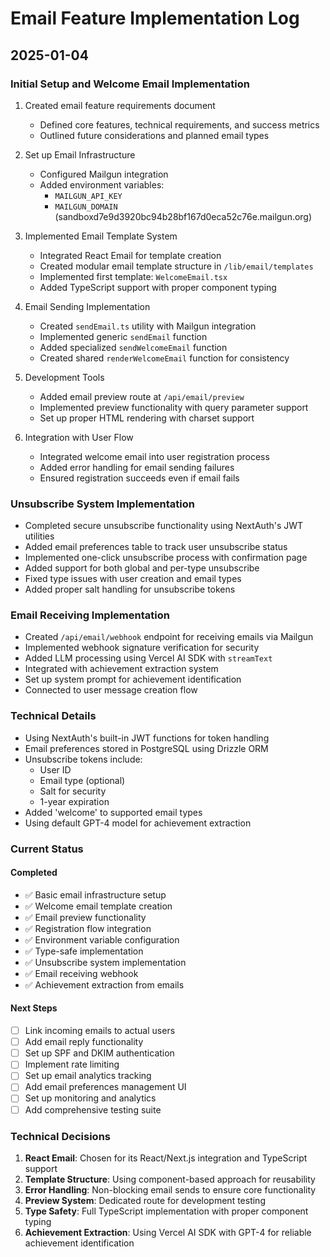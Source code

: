 # Email Feature Implementation Log

## 2025-01-04

### Initial Setup and Welcome Email Implementation

1. Created email feature requirements document
   - Defined core features, technical requirements, and success metrics
   - Outlined future considerations and planned email types

2. Set up Email Infrastructure
   - Configured Mailgun integration
   - Added environment variables:
     - `MAILGUN_API_KEY`
     - `MAILGUN_DOMAIN` (sandboxd7e9d3920bc94b28bf167d0eca52c76e.mailgun.org)

3. Implemented Email Template System
   - Integrated React Email for template creation
   - Created modular email template structure in `/lib/email/templates`
   - Implemented first template: `WelcomeEmail.tsx`
   - Added TypeScript support with proper component typing

4. Email Sending Implementation
   - Created `sendEmail.ts` utility with Mailgun integration
   - Implemented generic `sendEmail` function
   - Added specialized `sendWelcomeEmail` function
   - Created shared `renderWelcomeEmail` function for consistency

5. Development Tools
   - Added email preview route at `/api/email/preview`
   - Implemented preview functionality with query parameter support
   - Set up proper HTML rendering with charset support

6. Integration with User Flow
   - Integrated welcome email into user registration process
   - Added error handling for email sending failures
   - Ensured registration succeeds even if email fails

### Unsubscribe System Implementation
- Completed secure unsubscribe functionality using NextAuth's JWT utilities
- Added email preferences table to track user unsubscribe status
- Implemented one-click unsubscribe process with confirmation page
- Added support for both global and per-type unsubscribe
- Fixed type issues with user creation and email types
- Added proper salt handling for unsubscribe tokens

### Email Receiving Implementation
- Created `/api/email/webhook` endpoint for receiving emails via Mailgun
- Implemented webhook signature verification for security
- Added LLM processing using Vercel AI SDK with `streamText`
- Integrated with achievement extraction system
- Set up system prompt for achievement identification
- Connected to user message creation flow

### Technical Details
- Using NextAuth's built-in JWT functions for token handling
- Email preferences stored in PostgreSQL using Drizzle ORM
- Unsubscribe tokens include:
  - User ID
  - Email type (optional)
  - Salt for security
  - 1-year expiration
- Added 'welcome' to supported email types
- Using default GPT-4 model for achievement extraction

### Current Status

#### Completed
- ✅ Basic email infrastructure setup
- ✅ Welcome email template creation
- ✅ Email preview functionality
- ✅ Registration flow integration
- ✅ Environment variable configuration
- ✅ Type-safe implementation
- ✅ Unsubscribe system implementation
- ✅ Email receiving webhook
- ✅ Achievement extraction from emails

#### Next Steps
- [ ] Link incoming emails to actual users
- [ ] Add email reply functionality
- [ ] Set up SPF and DKIM authentication
- [ ] Implement rate limiting
- [ ] Set up email analytics tracking
- [ ] Add email preferences management UI
- [ ] Set up monitoring and analytics
- [ ] Add comprehensive testing suite

### Technical Decisions

1. **React Email**: Chosen for its React/Next.js integration and TypeScript support
2. **Template Structure**: Using component-based approach for reusability
3. **Error Handling**: Non-blocking email sends to ensure core functionality
4. **Preview System**: Dedicated route for development testing
5. **Type Safety**: Full TypeScript implementation with proper component typing
6. **Achievement Extraction**: Using Vercel AI SDK with GPT-4 for reliable achievement identification
